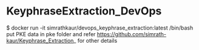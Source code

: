 # KeyphraseExtraction_DevOps
$ docker run -it simrathkaur/devops_keyphrase_extraction:latest /bin/bash
put PKE data in pke folder
and refer https://github.com/simrath-kaur/Keyphrase_Extraction_ for other details


